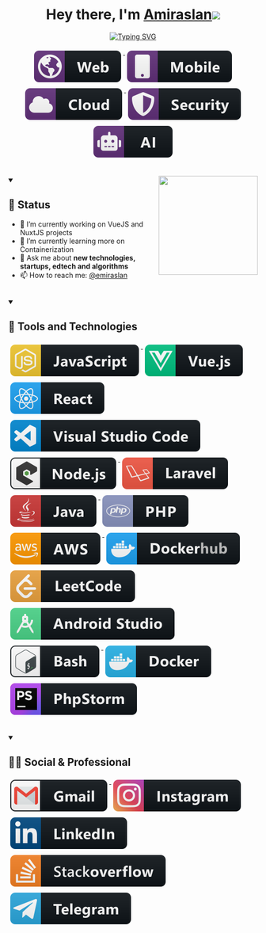 <div align="center">
   <h1>
     Hey there, I'm <a href="https://github.com/emiraslan">Amiraslan</a><img src="https://media.giphy.com/media/hvRJCLFzcasrR4ia7z/giphy.gif" width="25px">
   </h1>
</div>

<p align="center">
<a href="https://git.io/typing-svg"><img src="https://readme-typing-svg.demolab.com?font=Fira+Code&weight=900&size=24&duration=2500&pause=600&center=true&vCenter=true&width=600&lines=Senior+Fullstack+Developer;Co-Founder+%40+Oxuyan%2C+Inkuiz%2C+BiAtoms;Entrepreneurial+Tech+Enthusiast" alt="Typing SVG" /></a>
</p>

<p align="center">
   <a href="#">
    <img src="https://raw.githubusercontent.com/MikeCodesDotNET/ColoredBadges/4a38660afb7be89a6032218589b4454a1285c7f8/svg/dev/misc/web.svg" alt="web" style="vertical-align:top; margin:6px 4px">
  </a>  
  
   <a href="#">
    <img src="https://raw.githubusercontent.com/MikeCodesDotNET/ColoredBadges/4a38660afb7be89a6032218589b4454a1285c7f8/svg/dev/misc/mobile.svg" alt="mobile" style="vertical-align:top; margin:6px 4px">
  </a>  
  
   <a href="#">
    <img src="https://raw.githubusercontent.com/MikeCodesDotNET/ColoredBadges/4a38660afb7be89a6032218589b4454a1285c7f8/svg/dev/misc/cloud.svg" alt="cloud" style="vertical-align:top; margin:6px 4px">
  </a> 
  
   <a href="#">
    <img src="https://raw.githubusercontent.com/MikeCodesDotNET/ColoredBadges/4a38660afb7be89a6032218589b4454a1285c7f8/svg/dev/misc/security.svg" alt="security" style="vertical-align:top; margin:6px 4px">
  </a>  

  <a href="#">
    <img src="https://raw.githubusercontent.com/MikeCodesDotNET/ColoredBadges/4a38660afb7be89a6032218589b4454a1285c7f8/svg/dev/misc/ai.svg" alt="ai" style="vertical-align:top; margin:6px 4px">
  </a>
</p>

<br />

<details open> 
<summary>
<a href="#"><img align="right" src="https://media1.giphy.com/media/v1.Y2lkPTc5MGI3NjExYjcyYTM3MjYwMDY1ZjZlZmQ5ZDE4ZjAzZWFiMGQwYWM3MmQzYmE5MyZjdD1n/j6Uls25PT5Q4g/giphy.gif" width="200 " height="200" /></a>
<h2> 📌 Status </h2>
</summary>

- 🔭 I’m currently working on VueJS and NuxtJS projects
- 🌱 I’m currently learning more on Containerization
- 💬 Ask me about **new technologies, startups, edtech and algorithms**
- 📫 How to reach me: [@emiraslan](mailto:amiraslan.bakhshili@gmail.com) 

</details>

<br />

<details open> 
<summary>
<h2> 🔧 Tools and Technologies </h2>
</summary>



<p align="center">

<p align="left">
  <a href="#">
    <img src="https://raw.githubusercontent.com/MikeCodesDotNET/ColoredBadges/4a38660afb7be89a6032218589b4454a1285c7f8/svg/dev/languages/js.svg" alt="js" style="vertical-align:top; margin:6px 4px">
  </a>  

  <a href="#">
    <img src="https://raw.githubusercontent.com/MikeCodesDotNET/ColoredBadges/4a38660afb7be89a6032218589b4454a1285c7f8/svg/dev/frameworks/vue.svg" alt="vue" style="vertical-align:top; margin:6px 4px">
  </a>  

  <a href="#">
    <img src="https://raw.githubusercontent.com/MikeCodesDotNET/ColoredBadges/4a38660afb7be89a6032218589b4454a1285c7f8/svg/dev/frameworks/react.svg" alt="react" style="vertical-align:top; margin:6px 4px">
  </a> 

  <a href="#">
    <img src="https://raw.githubusercontent.com/MikeCodesDotNET/ColoredBadges/4a38660afb7be89a6032218589b4454a1285c7f8/svg/dev/tools/visualstudio_code.svg" alt="visualstudio_code" style="vertical-align:top; margin:6px 4px">
  </a> 
   
  <a href="#">
    <img src="https://raw.githubusercontent.com/MikeCodesDotNET/ColoredBadges/4a38660afb7be89a6032218589b4454a1285c7f8/svg/dev/frameworks/nodejs_larger.svg" alt="nodejs_larger" style="vertical-align:top; margin:6px 4px">
  </a>  
   
   <a href="#">
    <img src="https://raw.githubusercontent.com/MikeCodesDotNET/ColoredBadges/4a38660afb7be89a6032218589b4454a1285c7f8/svg/dev/frameworks/laravel.svg" alt="laravel" style="vertical-align:top; margin:6px 4px">
  </a> 

  <a href="#">
    <img src="https://raw.githubusercontent.com/MikeCodesDotNET/ColoredBadges/4a38660afb7be89a6032218589b4454a1285c7f8/svg/dev/languages/java.svg" alt="java" style="vertical-align:top; margin:6px 4px">
  </a>  


  <a href="#">
    <img src="https://raw.githubusercontent.com/MikeCodesDotNET/ColoredBadges/4a38660afb7be89a6032218589b4454a1285c7f8/svg/dev/languages/php.svg" alt="php" style="vertical-align:top; margin:6px 4px">
  </a>  

  <a href="#">
    <img src="https://raw.githubusercontent.com/MikeCodesDotNET/ColoredBadges/4a38660afb7be89a6032218589b4454a1285c7f8/svg/dev/services/aws.svg" alt="aws" style="vertical-align:top; margin:6px 4px">
  </a> 

  <a href="#">
    <img src="https://raw.githubusercontent.com/MikeCodesDotNET/ColoredBadges/4a38660afb7be89a6032218589b4454a1285c7f8/svg/dev/services/dockerhub.svg" alt="dockerhub" style="vertical-align:top; margin:6px 4px">
  </a> 
  
  <a href="#">
    <img src="https://raw.githubusercontent.com/MikeCodesDotNET/ColoredBadges/4a38660afb7be89a6032218589b4454a1285c7f8/svg/dev/services/leetcode.svg" alt="leetcode" style="vertical-align:top; margin:6px 4px">
  </a> 

  <a href="#">
    <img src="https://raw.githubusercontent.com/MikeCodesDotNET/ColoredBadges/4a38660afb7be89a6032218589b4454a1285c7f8/svg/dev/tools/android_studio.svg" alt="android_studio" style="vertical-align:top; margin:6px 4px">
  </a>

  <a href="#">
    <img src="https://raw.githubusercontent.com/MikeCodesDotNET/ColoredBadges/4a38660afb7be89a6032218589b4454a1285c7f8/svg/dev/tools/bash.svg" alt="bash" style="vertical-align:top; margin:6px 4px">
  </a> 

  <a href="#">
    <img src="https://raw.githubusercontent.com/MikeCodesDotNET/ColoredBadges/4a38660afb7be89a6032218589b4454a1285c7f8/svg/dev/tools/docker.svg" alt="docker" style="vertical-align:top; margin:6px 4px">
  </a> 

  <a href="#">
    <img src="https://raw.githubusercontent.com/MikeCodesDotNET/ColoredBadges/4a38660afb7be89a6032218589b4454a1285c7f8/svg/dev/tools/jetbrains_phpstorm.svg" alt="jetbrains_phpstorm" style="vertical-align:top; margin:6px 4px">
  </a> 
</p>

</details>
<br />

<details open> 
<summary>

<h2> 👨‍💻 Social & Professional  </h2>
</summary>

<p align="left">
  <a href="mailto:amiraslan.bakhshili@gmail.com">
    <img src="https://raw.githubusercontent.com/MikeCodesDotNET/ColoredBadges/4a38660afb7be89a6032218589b4454a1285c7f8/svg/social/gmail.svg" alt="gmail" style="vertical-align:top; margin:6px 4px">
  </a>  

  <a href="https://www.instagram.com/amiraslan.dev">
    <img src="https://raw.githubusercontent.com/MikeCodesDotNET/ColoredBadges/4a38660afb7be89a6032218589b4454a1285c7f8/svg/social/instagram.svg" alt="instagram" style="vertical-align:top; margin:6px 4px">
  </a>  

  <a href="https://www.linkedin.com/in/amiraslanbakhshili/">
    <img src="https://raw.githubusercontent.com/MikeCodesDotNET/ColoredBadges/4a38660afb7be89a6032218589b4454a1285c7f8/svg/social/linkedin.svg" alt="linkedin" style="vertical-align:top; margin:6px 4px">
  </a>  

  <a href="https://stackoverflow.com/users/6514270">
    <img src="https://raw.githubusercontent.com/MikeCodesDotNET/ColoredBadges/4a38660afb7be89a6032218589b4454a1285c7f8/svg/social/stackoverflow.svg" alt="stackoverflow" style="vertical-align:top; margin:6px 4px">
  </a>   
  <a href="https://t.me/AmiraslanDev">
    <img src="https://raw.githubusercontent.com/MikeCodesDotNET/ColoredBadges/4a38660afb7be89a6032218589b4454a1285c7f8/svg/social/telegram.svg" alt="telegram" style="vertical-align:top; margin:6px 4px">
  </a>  
</p>

</details>


